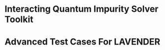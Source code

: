 Interacting Quantum Impurity Solver Toolkit
===========================================

Advanced Test Cases For LAVENDER
================================
